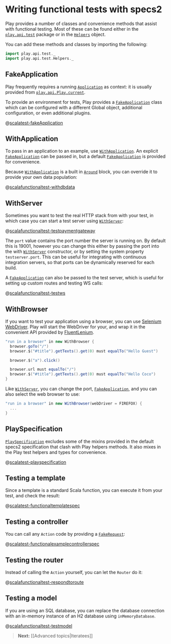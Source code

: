 # Writing functional tests with specs2

Play provides a number of classes and convenience methods that assist with functional testing.  Most of these can be found either in the [`play.api.test`](api/scala/index.html#play.api.test.package) package or in the [`Helpers`](api/scala/index.html#play.api.test.Helpers$) object.

You can add these methods and classes by importing the following:

```scala
import play.api.test._
import play.api.test.Helpers._
```

## FakeApplication

Play frequently requires a running [`Application`](api/scala/index.html#play.api.Application) as context: it is usually provided from [`play.api.Play.current`](api/scala/index.html#play.api.Play$).

To provide an environment for tests, Play provides a [`FakeApplication`](api/scala/index.html#play.api.test.FakeApplication) class which can be configured with a different Global object, additional configuration, or even additional plugins.

@[scalatest-fakeApplication](code/specs2/ScalaFunctionalTestSpec.scala)

## WithApplication

To pass in an application to an example, use [`WithApplication`](api/scala/index.html#play.api.test.WithApplication).  An explicit [`FakeApplication`](api/scala/index.html#play.api.test.FakeApplication) can be passed in, but a default [`FakeApplication`](api/scala/index.html#play.api.test.FakeApplication) is provided for convenience.

Because [`WithApplication`](api/scala/index.html#play.api.test.WithApplication) is a built in [`Around`](http://etorreborre.github.io/specs2/guide/org.specs2.guide.Structure.html#Around) block, you can override it to provide your own data population:

@[scalafunctionaltest-withdbdata](code/specs2/WithDbDataSpec.scala)

## WithServer

Sometimes you want to test the real HTTP stack from with your test, in which case you can start a test server using [`WithServer`](api/scala/index.html#play.api.test.WithServer):

@[scalafunctionaltest-testpaymentgateway](code/specs2/ScalaFunctionalTestSpec.scala)

The `port` value contains the port number the server is running on.  By default this is 19001, however you can change this either by passing the port into the with [`WithServer`](api/scala/index.html#play.api.test.WithServer) constructor, or by setting the system property `testserver.port`.  This can be useful for integrating with continuous integration servers, so that ports can be dynamically reserved for each build.

A [`FakeApplication`](api/scala/index.html#play.api.test.FakeApplication) can also be passed to the test server, which is useful for setting up custom routes and testing WS calls:

@[scalafunctionaltest-testws](code/specs2/ScalaFunctionalTestSpec.scala)

## WithBrowser

If you want to test your application using a browser, you can use [Selenium WebDriver](http://code.google.com/p/selenium/?redir=1). Play will start the WebDriver for your, and wrap it in the convenient API provided by [FluentLenium](https://github.com/FluentLenium/FluentLenium).

```scala
"run in a browser" in new WithBrowser {
  browser.goTo("/")
  browser.$("#title").getTexts().get(0) must equalTo("Hello Guest")

  browser.$("a").click()

  browser.url must equalTo("/")
  browser.$("#title").getTexts().get(0) must equalTo("Hello Coco")
}
```

Like [`WithServer`](api/scala/index.html#play.api.test.WithServer), you can change the port, [`FakeApplication`](api/scala/index.html#play.api.test.FakeApplication), and you can also select the web browser to use:

```scala
"run in a browser" in new WithBrowser(webDriver = FIREFOX) {
  ...
}
```

## PlaySpecification

[`PlaySpecification`](api/scala/index.html#play.api.test.PlaySpecification) excludes some of the mixins provided in the default specs2 specification that clash with Play helpers methods.  It also mixes in the Play test helpers and types for convenience.

@[scalatest-playspecification](code/specs2/ExamplePlaySpecificationSpec.scala)

## Testing a template

Since a template is a standard Scala function, you can execute it from your test, and check the result:

@[scalatest-functionaltemplatespec](code/specs2/FunctionalTemplateSpec.scala)

## Testing a controller

You can call any `Action` code by providing a [`FakeRequest`](api/scala/index.html#play.api.test.FakeRequest):

@[scalatest-functionalexamplecontrollerspec](code/specs2/FunctionalExampleControllerSpec.scala)

## Testing the router

Instead of calling the `Action` yourself, you can let the `Router` do it:

@[scalafunctionaltest-respondtoroute](code/specs2/ScalaFunctionalTestSpec.scala)

## Testing a model

If you are using an SQL database, you can replace the database connection with an in-memory instance of an H2 database using `inMemoryDatabase`.

@[scalafunctionaltest-testmodel](code/specs2/ScalaFunctionalTestSpec.scala)

> **Next:** [[Advanced topics|Iteratees]]
